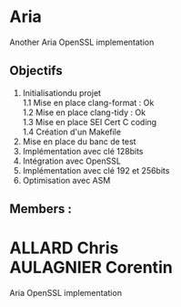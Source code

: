 # Aria
Another Aria OpenSSL implementation

## Objectifs
1. Initialisationdu projet  
1.1 Mise en place clang-format : Ok  
1.2 Mise en place clang-tidy : Ok  
1.3 Mise en place SEI Cert C coding  
1.4 Création d'un Makefile  
2. Mise en place du banc de test  
3. Implémentation avec clé 128bits  
4. Intégration avec OpenSSL  
5. Implémentation avec clé 192 et 256bits  
6. Optimisation avec ASM  

## Members :

ALLARD Chris  
AULAGNIER Corentin
=======
Aria OpenSSL implementation
